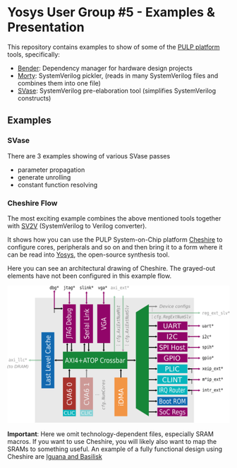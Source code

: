 # Yosys User Group #5 - Examples &amp; Presentation
This repository contains examples to show of some of the [PULP platform](https://www.pulp-platform.org/) tools, specifically:

- [Bender](https://github.com/pulp-platform/bender): Dependency manager for hardware design projects
- [Morty](https://github.com/pulp-platform/morty): SystemVerilog pickler, (reads in many SystemVerilog files and combines them into one file)
- [SVase](https://github.com/pulp-platform/svase): SystemVerilog pre-elaboration tool (simplifies SystemVerilog constructs)



## Examples

### SVase

There are 3 examples showing of various SVase passes

- parameter propagation
- generate unrolling
- constant function resolving



### Cheshire Flow

The most exciting example combines the above mentioned tools together with [SV2V](https://github.com/zachjs/sv2v) (SystemVerilog to Verilog converter).

It shows how you can use the PULP System-on-Chip platform [Cheshire](https://github.com/pulp-platform/cheshire) to configure cores, peripherals and so on and then bring it to a form where it can be read into [Yosys](https://github.com/YosysHQ/yosys), the open-source synthesis tool.

Here you can see an architectural drawing of Cheshire. The grayed-out elements have not been configured in this example flow.

![Cheshire architecture](example_flow_cheshire/arch.png)

**Important**: Here we omit technology-dependent files, especially SRAM macros. If you want to use Cheshire, you will likely also want to map the SRAMs to something useful.
An example of a fully functional design using Cheshire are [Iguana and Basilisk](https://github.com/pulp-platform/iguana)
